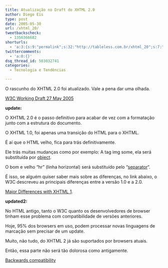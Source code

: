 ```yaml
---
title: Atualização no Draft do XHTML 2.0
author: Diego Eis
type: post
date: 2005-05-30
url: /xhtml_20/
tweetbackscheck:
  - 1356366682
shorturls:
  - 'a:3:{s:9:"permalink";s:32:"http://tableless.com.br/xhtml_20";s:7:"tinyurl";s:26:"http://tinyurl.com/3o4l9c4";s:4:"isgd";s:19:"http://is.gd/hqAyIM";}'
twittercomments:
  - 'a:0:{}'
dsq_thread_id: 503032741
categories:
  - Tecnologia e Tendências

---
```

O rascunho do XHTML 2.0 foi atualizado. Vale a pena dar uma olhada. 

[W3C Working Draft 27 May 2005][1]

**update:**
  
O XHTML 2.0 é o passo definitivo para acabar de vez com a formatação junto com a estrutura do documento.
  
O XHTML 1.0, foi apenas uma transição do HTML para o XHTML.
  
É aí que o HTML velho, fica para trás definitivamente.
  
Ele trás muitas mudanças como por exemplo: A tag img some, ela será substituída por [object][2].
  
O bom e velho &#8220;hr&#8221; (linha horizontal) será substituído pelo &#8220;[separator][3]&#8220;. 

É isso, se alguém quiser saber mais sobre as diferenças, no link abaixo, o W3C descreveu as principais diferenças entre a versão 1.0 e a 2.0.
  
[Major Differences with XHTML 1][4].

**updated2:**
  
No HTML antigo, tanto o W3C quanto os desenvolvedores de browser tinham esse problema com compatibilidade de versões anteriores.
  
Hoje, 95% dos browsers em uso, podem processar novas linguagens de marcação sem precisar de um update.
  
Muito, não tudo, do XHTML 2 já são suportados por browsers atuais.
  
Então, essa parte não será tão dolorosa como antigamente.
  
[Backwards compatibility][5]

 [1]: http://www.w3.org/TR/2005/WD-xhtml2-20050527/
 [2]: http://www.w3.org/TR/2005/WD-xhtml2-20050527/mod-object.html#edef_object_object
 [3]: http://www.w3.org/TR/2005/WD-xhtml2-20050527/mod-structural.html#edef_structural_separator
 [4]: http://www.w3.org/TR/2005/WD-xhtml2-20050527/introduction.html#s_intro_differences
 [5]: http://www.w3.org/TR/2005/WD-xhtml2-20050527/introduction.html#backCompat